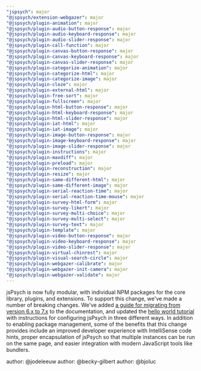 ```yaml
---
"jspsych": major
"@jspsych/extension-webgazer": major
"@jspsych/plugin-animation": major
"@jspsych/plugin-audio-button-response": major
"@jspsych/plugin-audio-keyboard-response": major
"@jspsych/plugin-audio-slider-response": major
"@jspsych/plugin-call-function": major
"@jspsych/plugin-canvas-button-response": major
"@jspsych/plugin-canvas-keyboard-response": major
"@jspsych/plugin-canvas-slider-response": major
"@jspsych/plugin-categorize-animation": major
"@jspsych/plugin-categorize-html": major
"@jspsych/plugin-categorize-image": major
"@jspsych/plugin-cloze": major
"@jspsych/plugin-external-html": major
"@jspsych/plugin-free-sort": major
"@jspsych/plugin-fullscreen": major
"@jspsych/plugin-html-button-response": major
"@jspsych/plugin-html-keyboard-response": major
"@jspsych/plugin-html-slider-response": major
"@jspsych/plugin-iat-html": major
"@jspsych/plugin-iat-image": major
"@jspsych/plugin-image-button-response": major
"@jspsych/plugin-image-keyboard-response": major
"@jspsych/plugin-image-slider-response": major
"@jspsych/plugin-instructions": major
"@jspsych/plugin-maxdiff": major
"@jspsych/plugin-preload": major
"@jspsych/plugin-reconstruction": major
"@jspsych/plugin-resize": major
"@jspsych/plugin-same-different-html": major
"@jspsych/plugin-same-different-image": major
"@jspsych/plugin-serial-reaction-time": major
"@jspsych/plugin-serial-reaction-time-mouse": major
"@jspsych/plugin-survey-html-form": major
"@jspsych/plugin-survey-likert": major
"@jspsych/plugin-survey-multi-choice": major
"@jspsych/plugin-survey-multi-select": major
"@jspsych/plugin-survey-text": major
"@jspsych/plugin-template": major
"@jspsych/plugin-video-button-response": major
"@jspsych/plugin-video-keyboard-response": major
"@jspsych/plugin-video-slider-response": major
"@jspsych/plugin-virtual-chinrest": major
"@jspsych/plugin-visual-search-circle": major
"@jspsych/plugin-webgazer-calibrate": major
"@jspsych/plugin-webgazer-init-camera": major
"@jspsych/plugin-webgazer-validate": major
---
```


jsPsych is now fully modular, with individual NPM packages for the core library, plugins, and extensions. 
To support this change, we've made a number of breaking changes. 
We've added [a guide for migrating from version 6.x to 7.x](https://www.jspsych.org/support/migration-v7/) to the documentation, and updated the [hello world tutorial](https://www.jspsych.org/tutorials/hello-world/) with instructions for configuring jsPsych in three different ways.
In addition to enabling package management, some of the benefits that this change provides include an improved developer experience with IntelliSense code hints, proper encapsulation of jsPsych so that multiple instances can be run on the same page, and easier integration with modern JavaScript tools like bundlers.

author: @jodeleeuw
author: @becky-gilbert
author: @bjoluc
